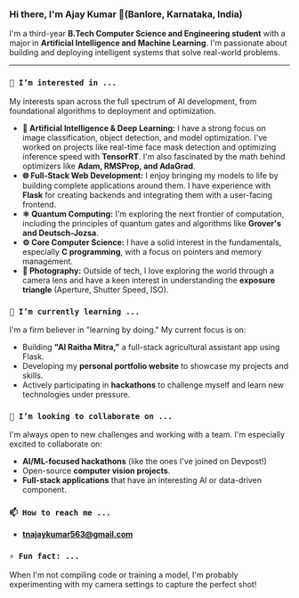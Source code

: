 
### Hi there, I'm Ajay Kumar 👋(Banlore, Karnataka, India)

I'm a third-year **B.Tech Computer Science and Engineering student** with a major in **Artificial Intelligence and Machine Learning**. I'm passionate about building and deploying intelligent systems that solve real-world problems.

---

### `👀 I’m interested in ...`

My interests span across the full spectrum of AI development, from foundational algorithms to deployment and optimization.

* **🤖 Artificial Intelligence & Deep Learning:** I have a strong focus on image classification, object detection, and model optimization. I've worked on projects like real-time face mask detection and optimizing inference speed with **TensorRT**. I'm also fascinated by the math behind optimizers like **Adam, RMSProp, and AdaGrad**.
* **🌐 Full-Stack Web Development:** I enjoy bringing my models to life by building complete applications around them. I have experience with **Flask** for creating backends and integrating them with a user-facing frontend.
* **⚛️ Quantum Computing:** I'm exploring the next frontier of computation, including the principles of quantum gates and algorithms like **Grover's and Deutsch-Jozsa**.
* **⚙️ Core Computer Science:** I have a solid interest in the fundamentals, especially **C programming**, with a focus on pointers and memory management.
* **📸 Photography:** Outside of tech, I love exploring the world through a camera lens and have a keen interest in understanding the **exposure triangle** (Aperture, Shutter Speed, ISO).

### `🌱 I’m currently learning ...`

I'm a firm believer in "learning by doing." My current focus is on:

* Building **"AI Raitha Mitra,"** a full-stack agricultural assistant app using Flask.
* Developing my **personal portfolio website** to showcase my projects and skills.
* Actively participating in **hackathons** to challenge myself and learn new technologies under pressure.

### `💞️ I’m looking to collaborate on ...`

I'm always open to new challenges and working with a team. I'm especially excited to collaborate on:

* **AI/ML-focused hackathons** (like the ones I've joined on Devpost!)
* Open-source **computer vision projects**.
* **Full-stack applications** that have an interesting AI or data-driven component.

### `📫 How to reach me ...`

* **tnajaykumar563@gmail.com**


### `⚡ Fun fact: ...`

When I'm not compiling code or training a model, I'm probably experimenting with my camera settings to capture the perfect shot!
